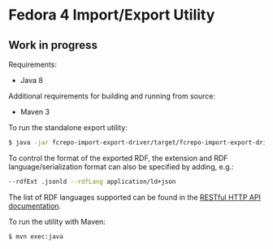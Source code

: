 Fedora 4 Import/Export Utility
==============================

Work in progress
----------------


Requirements:
* Java 8

Additional requirements for building and running from source:
* Maven 3


To run the standalone export utility:

```sh
$ java -jar fcrepo-import-export-driver/target/fcrepo-import-export-driver-<version>.jar --mode [import|export] [options]
```

To control the format of the exported RDF, the extension and RDF language/serialization format can also be specified by adding, e.g.:

```sh
--rdfExt .jsonld --rdfLang application/ld+json
```

The list of RDF languages supported can be found in the [RESTful HTTP API documentation](application/ld+json).

To run the utility with Maven:

```sh
$ mvn exec:java
```
